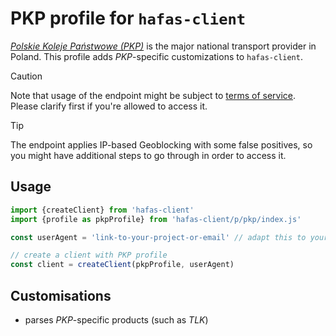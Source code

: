 # PKP profile for `hafas-client`

[*Polskie Koleje Państwowe (PKP)*](https://en.wikipedia.org/wiki/Polish_State_Railways) is the major national transport provider in Poland. This profile adds *PKP*-specific customizations to `hafas-client`.

> [!CAUTION]
> Note that usage of the endpoint might be subject to [terms of service](http://regulamin.rozklad-pkp.pl). Please clarify first if you're allowed to access it.

> [!TIP]
> The endpoint applies IP-based Geoblocking with some false positives, so you might have additional steps to go through in order to access it.

## Usage

```js
import {createClient} from 'hafas-client'
import {profile as pkpProfile} from 'hafas-client/p/pkp/index.js'

const userAgent = 'link-to-your-project-or-email' // adapt this to your project!

// create a client with PKP profile
const client = createClient(pkpProfile, userAgent)
```


## Customisations

- parses *PKP*-specific products (such as *TLK*)
